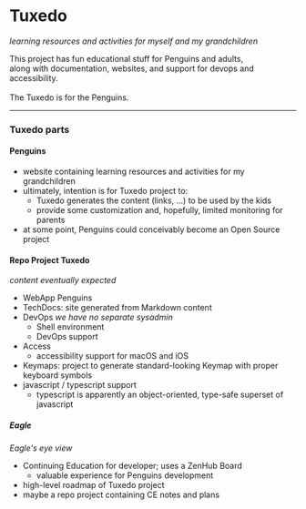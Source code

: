 # Tuxedo

*learning resources and activities for myself and my grandchildren*

This project has fun educational stuff for Penguins and adults,<br/>
along with documentation, websites, and support for devops and accessibility.
<br/><br/>
The Tuxedo is for the Penguins.

<hr/>

### Tuxedo parts

#### Penguins
- website containing learning resources and activities for my grandchildren
- ultimately, intention is for Tuxedo project to:
  - Tuxedo generates the content (links, ...) to be used by the kids
  - provide some customization and, hopefully, limited monitoring for parents
- at some point, Penguins could conceivably become an Open Source project

#### Repo Project Tuxedo
*content eventually expected*
- WebApp Penguins
- TechDocs: site generated from Markdown content
- DevOps *we have no separate sysadmin*
  - Shell environment
  - DevOps support
- Access
  - accessibility support for macOS and iOS
- Keymaps: project to generate standard-looking Keymap with proper keyboard symbols
- javascript / typescript support
  - typescript is apparently an object-oriented, type-safe superset of javascript

##### Eagle
*Eagle's eye view*
- Continuing Education for developer; uses a ZenHub Board
  - valuable experience for Penguins development
- high-level roadmap of Tuxedo project
- maybe a repo project containing CE notes and plans
<br/><br/>
